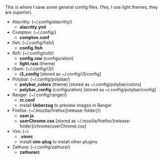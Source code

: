 This is where I save some general config files.
(Yes, I use light themes, they are superior).
* Alacritty: (~/.config/alacritty/)
    * **alacritty.yml**
* Compton: (~/.config/)
    * **compton.conf**
* fish: (~/.config/fish/)
    * **config.fish**
* Rofi: (~/.config/rofi/)
    * **config.rasi** (configuration)
    * **light.rasi** (theme)
* i3wm: (~/.config/i3/)
    * **i3\_config** [stored as ~/.config/i3/config]
* Polybar: (~/.config/polybar/)
    * **polybar\_colors** (theme) [stored as ~/.config/polybar/colors]
    * **polybar\_config** (configuration) [stored as ~/.config/polybar/config]
* Ranger: (~/.config/ranger/)
    * **rc.conf**
    * install **Ueberzug** to preview images in Ranger
* Firefox: (~/.mozilla/firefox/[release-folder]/)
    * **user.js**
    * **userChrome.css** [stored as ~/.mozilla/firefox/[release-folder]/chrome/userChrome.css]
* Vim: (~)
    * **.vimrc**
    * install **vim-plug** to install other plugins
* Zathura: (~/.config/zathura/)
    * **zathurarc**
